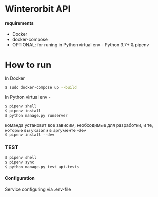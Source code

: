# Winterorbit API

#### requirements

  - Docker
  - docker-compose
  - OPTIONAL: for runing in Python virtual env - Python 3.7+ & pipenv

# How to run

In Docker
```sh
$ sudo docker-compose up --build
```
In Python virtual env - 
```sh
$ pipenv shell  
$ pipenv install   
$ python manage.py runserver
```  
команда установит все зависим, необходимые для разработки, и те, которые вы указали в аргументе –dev  
`$ pipenv install --dev`  

### TEST

```sh
$ pipenv shell  
$ pipenv sync   
$ python manage.py test api.tests
```



#### Configuration

Service configuring via .env-file 
